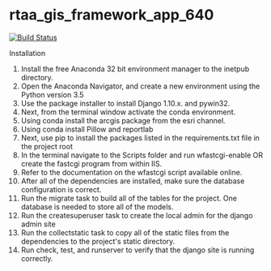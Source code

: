 # rtaa_gis_framework_app_640
[![Build Status](https://travis-ci.org/Ricardh522/rtaa_gis.svg?branch=master)](https://travis-ci.org/Ricardh522/rtaa_gis)

Installation

1. Install the free Anaconda 32 bit environment manager to the inetpub directory.
2. Open the Anaconda Navigator, and create a new environment using the Python version 3.5
3. Use the package installer to install Django 1.10.x. and pywin32.
4. Next, from the terminal window activate the conda environment.
5. Using conda install the arcgis package from the esri channel.
6. Using conda install Pillow and reportlab
7. Next, use pip to install the packages listed in the requirements.txt file in the project root
8. In the terminal navigate to the Scripts folder and run wfastcgi-enable OR create the fastcgi program from within IIS.
9. Refer to the documentation on the wfastcgi script available online.
10. After all of the dependencies are installed, make sure the database configuration is correct.
11. Run the migrate task to build all of the tables for the project.  One database is needed to store all of the models.
12. Run the createsuperuser task to create the local admin for the django admin site
13. Run the collectstatic task to copy all of the static files from the dependencies to the project's static directory.
14. Run check, test, and runserver to verify that the django site is running correctly.